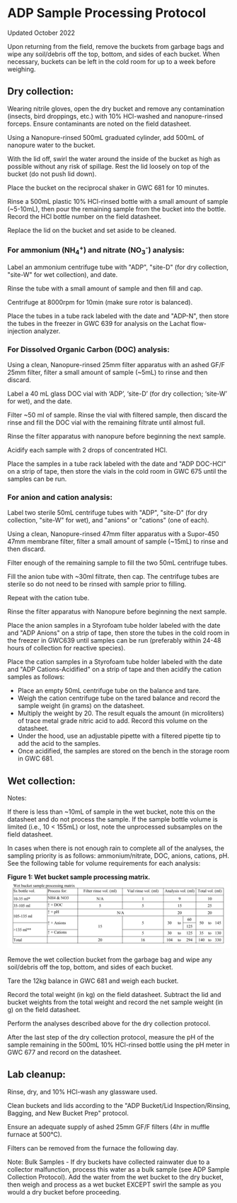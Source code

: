 # **ADP Sample Processing Protocol**

Updated October 2022

Upon returning from the field, remove the buckets from garbage bags and wipe any soil/debris off the top, bottom, and sides of each bucket. When necessary, buckets can be left in the cold room for up to a week before weighing.

## **Dry collection:**

Wearing nitrile gloves, open the dry bucket and remove any contamination (insects, bird droppings, etc.) with 10% HCl-washed and nanopure-rinsed forceps. Ensure contaminants are noted on the field datasheet.

Using a Nanopure-rinsed 500mL graduated cylinder, add 500mL of nanopure water to the bucket.

With the lid off, swirl the water around the inside of the bucket as high as possible without any risk of spillage. Rest the lid loosely on top of the bucket (do not push lid down).

Place the bucket on the reciprocal shaker in GWC 681 for 10 minutes.

Rinse a 500mL plastic 10% HCl-rinsed bottle with a small amount of sample (~5-10mL), then pour the remaining sample from the bucket into the bottle. Record the HCl bottle number on the field datasheet.

Replace the lid on the bucket and set aside to be cleaned.


### **For ammonium (NH<sub>4</sub><sup>+</sup>) and nitrate (NO<sub>3</sub><sup>-</sup>) analysis:**

Label an ammonium centrifuge tube with "ADP", "site-D" (for dry collection, "site-W" for wet collection), and date.

Rinse the tube with a small amount of sample and then fill and cap.

Centrifuge at 8000rpm for 10min (make sure rotor is balanced).

Place the tubes in a tube rack labeled with the date and "ADP-N", then store the tubes in the freezer in GWC 639 for analysis on the Lachat flow-injection analyzer.


### **For Dissolved Organic Carbon (DOC) analysis:**

Using a clean, Nanopure-rinsed 25mm filter apparatus with an ashed GF/F 25mm filter, filter a small amount of sample (~5mL) to rinse and then discard.

Label a 40 mL glass DOC vial with ‘ADP’, ‘site-D’ (for dry collection; ‘site-W’ for wet), and the date.

Filter ~50 ml of sample. Rinse the vial with filtered sample, then discard the rinse and fill the DOC vial with the remaining filtrate until almost full.

Rinse the filter apparatus with nanopure before beginning the next sample.

Acidify each sample with 2 drops of concentrated HCl.

Place the samples in a tube rack labeled with the date and "ADP DOC-HCl" on a strip of tape, then store the vials in the cold room in GWC 675 until the samples can be run.


### **For anion and cation analysis:**

Label two sterile 50mL centrifuge tubes with "ADP", "site-D" (for dry collection, "site-W" for wet), and "anions" or "cations" (one of each).

Using a clean, Nanopure-rinsed 47mm filter apparatus with a Supor-450 47mm membrane filter, filter a small amount of sample (~15mL) to rinse and then discard.

Filter enough of the remaining sample to fill the two 50mL centrifuge tubes.

Fill the anion tube with ~30ml filtrate, then cap. The centrifuge tubes are sterile so do not need to be rinsed with sample prior to filling.

Repeat with the cation tube.

Rinse the filter apparatus with Nanopure before beginning the next sample.

Place the anion samples in a Styrofoam tube holder labeled with the date and "ADP Anions" on a strip of tape, then store the tubes in the cold room in the freezer in GWC639 until samples can be run (preferably within 24-48 hours of collection for reactive species).

Place the cation samples in a Styrofoam tube holder labeled with the date and "ADP Cations-Acidified" on a strip of tape and then acidify the cation samples as follows:

* Place an empty 50mL centrifuge tube on the balance and tare.
* Weigh the cation centrifuge tube on the tared balance and record the sample weight (in grams) on the datasheet.
* Multiply the weight by 20. The result equals the amount (in microliters) of trace metal grade nitric acid to add. Record this volume on the datasheet.
* Under the hood, use an adjustable pipette with a filtered pipette tip to add the acid to the samples.
* Once acidified, the samples are stored on the bench in the storage room in GWC 681.


## **Wet collection:**

Notes:

If there is less than ~10mL of sample in the wet bucket, note this on the datasheet and do not process the sample. If the sample bottle volume is limited (i.e., 10 < 155mL) or lost, note the unprocessed subsamples on the field datasheet.

In cases when there is not enough rain to complete all of the analyses, the sampling priority is as follows: ammonium/nitrate, DOC, anions, cations, pH. See the following table for volume requirements for each analysis:

**Figure 1: Wet bucket sample processing matrix.**
![alt text](Images/ADP_Sample_Processing_Fig1.PNG "Figure 1")

Remove the wet collection bucket from the garbage bag and wipe any soil/debris off the top, bottom, and sides of each bucket.

Tare the 12kg balance in GWC 681 and weigh each bucket.

Record the total weight (in kg) on the field datasheet. Subtract the lid and bucket weights from the total weight and record the net sample weight (in g) on the field datasheet.

Perform the analyses described above for the dry collection protocol.

After the last step of the dry collection protocol, measure the pH of the sample remaining in the 500mL 10% HCl-rinsed bottle using the pH meter in GWC 677 and record on the datasheet.


## **Lab cleanup:**

Rinse, dry, and 10% HCl-wash any glassware used.

Clean buckets and lids according to the "ADP Bucket/Lid Inspection/Rinsing, Bagging, and New Bucket Prep" protocol.

Ensure an adequate supply of ashed 25mm GF/F filters (4hr in muffle furnace at 500&deg;C).

Filters can be removed from the furnace the following day.

Note: Bulk Samples - If dry buckets have collected rainwater due to a collector malfunction, process this water as a bulk sample (see ADP Sample Collection Protocol). Add the water from the wet bucket to the dry bucket, then weigh and process as a wet bucket EXCEPT swirl the sample as you would a dry bucket before proceeding.

